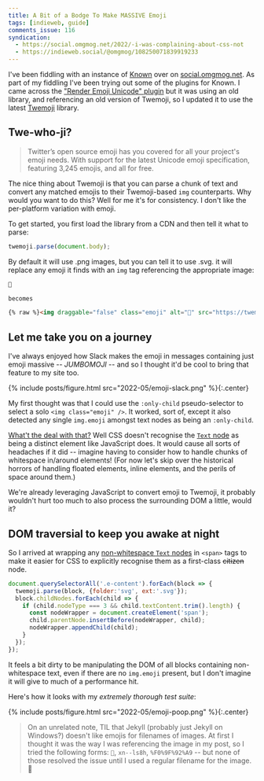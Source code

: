 ```yaml
---
title: A Bit of a Bodge To Make MASSIVE Emoji
tags: [indieweb, guide]
comments_issue: 116
syndication:
  - https://social.omgmog.net/2022/-i-was-complaining-about-css-not
  - https://indieweb.social/@omgmog/108250071839919233
---
```


I've been fiddling with an instance of [Known](https://withknown.com/opensource) over on [social.omgmog.net](https://social.omgmog.net). As part of my fiddling I've been trying out some of the plugins for Known. I came across the ["Render Emoji Unicode" plugin](https://github.com/mapkyca/KnownEmoji) but it was using an old library, and referencing an old version of Twemoji, so I updated it to use the latest [Twemoji](https://twemoji.twitter.com) library.

<!-- more -->

## Twe-who-ji?

> Twitter’s open source emoji has you covered for all your project's emoji needs. With support for the latest Unicode emoji specification, featuring 3,245 emojis, and all for free.

The nice thing about Twemoji is that you can parse a chunk of text and convert any matched emojis to their Twemoji-based `img` counterparts. Why would you want to do this? Well for me it's for consistency. I don't like the per-platform variation with emoji.

To get started, you first load the library from a CDN and then tell it what to parse:

```javascript
twemoji.parse(document.body);
```

By default it will use .png images, but you can tell it to use .svg. it will replace any emoji it finds with an `img` tag referencing the appropriate image:

```html
💩

becomes

{% raw %}<img draggable="false" class="emoji" alt="💩" src="https://twemoji.maxcdn.com/v/14.0.2/svg/1f4a9.svg">{% endraw %}
```

## Let me take you on a journey

I've always enjoyed how Slack makes the emoji in messages containing just emoji massive -- _JUMBOMOJI_ -- and so I thought it'd be cool to bring that feature to my site too.

{% include posts/figure.html src="2022-05/emoji-slack.png" %}{:.center}

My first thought was that I could use the `:only-child` pseudo-selector to select a solo `<img class="emoji" />`. It worked, sort of, except it also detected any single `img.emoji` amongst text nodes as being an `:only-child`.

[What't the deal with that?](https://social.omgmog.net/2022/its-2022-and-css-only-child-isnt-aware) Well CSS doesn't recognise the [`Text` node](https://developer.mozilla.org/en-US/docs/Web/API/Text) as being a distinct element like JavaScript does. It would cause all sorts of headaches if it did -- imagine having to consider how to handle chunks of whitespace in/around elements! (For now let's skip over the historical horrors of handling floated elements, inline elements, and the perils of space around them.)

We're already leveraging JavaScript to convert emoji to Twemoji, it probably wouldn't hurt too much to also process the surrounding DOM a little, would it?

## DOM traversial to keep you awake at night

So I arrived at wrapping any [non-whitespace `Text` nodes](https://developer.mozilla.org/en-US/docs/Web/API/Node/nodeType) in `<span>` tags to make it easier for CSS to explicitly recognise them as a first-class ~~citizen~~ node.

```javascript
document.querySelectorAll('.e-content').forEach(block => {
  twemoji.parse(block, {folder:'svg', ext:'.svg'});
  block.childNodes.forEach(child => {
    if (child.nodeType === 3 && child.textContent.trim().length) {
      const nodeWrapper = document.createElement('span');
      child.parentNode.insertBefore(nodeWrapper, child);
      nodeWrapper.appendChild(child);
    }
  });
});
```

It feels a bit dirty to be manipulating the DOM of all blocks containing non-whitespace text, even if there are no `img.emoji` present, but I don't imagine it will give to much of a performance hit.

Here's how it looks with my _extremely thorough test suite_:

{% include posts/figure.html src="2022-05/emoji-poop.png" %}{:.center}

> On an unrelated note, TIL that Jekyll (probably just Jekyll on Windows?) doesn't like emojis for filenames of images. At first I thought it was the way I was referencing the image in my post, so I tried the following forms: `💩`, `xn--ls8h`, `%F0%9F%92%A9` -- but none of those resolved the issue until I used a regular filename for the image. 🤷